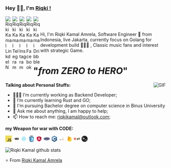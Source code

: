### Hey 👋🏽, I'm [Riqki !](https://www.facebook.com/riqkikamal.amrela) 

<a href="https://www.linkedin.com/in/riqki-kamal-amrela-ab1138168/">
  <img align="left" alt="Riqki Kamal LinkdeIN" width="22px" src="https://cdn.jsdelivr.net/npm/simple-icons@v3/icons/linkedin.svg" />
</a>
<a href="https://t.me/riqkml">
  <img align="left" alt="Riqki Kamal Telegram" width="22px" src="https://cdn.jsdelivr.net/npm/simple-icons@v3/icons/telegram.svg" />
</a>
<a href="https://www.instagram.com/riqkml.id/">
  <img align="left" alt="Riqki Kamal Instagram" width="22px" src="https://cdn.jsdelivr.net/npm/simple-icons@v3/icons/instagram.svg" />
</a>
<a href="https://www.facebook.com/riqkikamal.amrela">
  <img align="left" alt="Riqki Kamal Facebook" width="22px" src="https://cdn.jsdelivr.net/npm/simple-icons@3.1.0/icons/facebook.svg" />
</a>
<a href="https://dribbble.com/riqkml">
  <img align="left" alt="Riqki Kamal Dribbble" width="22px" src="https://cdn.jsdelivr.net/npm/simple-icons@3.1.0/icons/dribbble.svg" />
</a>
<br />
<br />

Hi, I'm Riqki Kamal Amrela, Software Engineer 🚀 from Indonesia, live Jakarta, currently focus on Golang for development build 👨🏽‍💻 , Classic music fans and interest with strategic Game.
# "<i>from ZERO to HERO</i>"
  <img align="right" alt="GIF" src="https://steamuserimages-a.akamaihd.net/ugc/156900368349998017/286F2F782AF66585F202F2328F6D9DE21175E3DC/" />
  
**Talking about Personal Stuffs:**

- 👨🏽‍💻 I’m currently working as Backend Developer;
- 🌱 I’m currently learning Rust and GO; 
- 💼 I'm pursuing Bachelor degree on computer science in Binus University
- 💬 Ask me about anything, I am happy to help;
- 📫 How to reach me: riqkikamal@outlook.com;


**my Weapon for war with CODE:**  

<code><img height="20" src="https://raw.githubusercontent.com/github/explore/80688e429a7d4ef2fca1e82350fe8e3517d3494d/topics/javascript/javascript.png"></code>
<code><img height="20" src="https://raw.githubusercontent.com/github/explore/80688e429a7d4ef2fca1e82350fe8e3517d3494d/topics/go/go.png"></code>
<code><img height="20" src="https://raw.githubusercontent.com/github/explore/80688e429a7d4ef2fca1e82350fe8e3517d3494d/topics/react/react.png"></code>
<code><img height="20" src="https://raw.githubusercontent.com/github/explore/80688e429a7d4ef2fca1e82350fe8e3517d3494d/topics/css/css.png"></code>
<code><img height="20" src="https://raw.githubusercontent.com/github/explore/80688e429a7d4ef2fca1e82350fe8e3517d3494d/topics/angular/angular.png"></code>
<code><img height="20" src="https://raw.githubusercontent.com/github/explore/80688e429a7d4ef2fca1e82350fe8e3517d3494d/topics/php/php.png"></code>
<code><img height="20" src="https://raw.githubusercontent.com/github/explore/80688e429a7d4ef2fca1e82350fe8e3517d3494d/topics/cpp/cpp.png"></code>
<code><img height="20" src="https://raw.githubusercontent.com/github/explore/80688e429a7d4ef2fca1e82350fe8e3517d3494d/topics/mysql/mysql.png"></code>
<code><img height="20" src="https://raw.githubusercontent.com/github/explore/80688e429a7d4ef2fca1e82350fe8e3517d3494d/topics/firebase/firebase.png"></code>
<code><img height="20" src="https://raw.githubusercontent.com/github/explore/80688e429a7d4ef2fca1e82350fe8e3517d3494d/topics/git/git.png"></code>
<code><img height="20" src="https://raw.githubusercontent.com/github/explore/80688e429a7d4ef2fca1e82350fe8e3517d3494d/topics/terminal/terminal.png"></code>



![Riqki Kamal github stats](https://github-readme-stats.vercel.app/api?username=riqkml&show_icons=true&hide_border=true)

⭐️ From [Riqki Kamal Amrela](https://github.com/riqkml)


